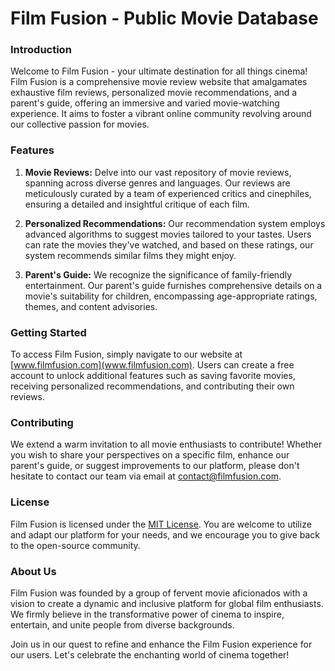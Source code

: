 # Film Fusion - Public Movie Database

### Introduction
Welcome to Film Fusion - your ultimate destination for all things cinema! Film Fusion is a comprehensive movie review website that amalgamates exhaustive film reviews, personalized movie recommendations, and a parent's guide, offering an immersive and varied movie-watching experience. It aims to foster a vibrant online community revolving around our collective passion for movies.

### Features
1. **Movie Reviews:** Delve into our vast repository of movie reviews, spanning across diverse genres and languages. Our reviews are meticulously curated by a team of experienced critics and cinephiles, ensuring a detailed and insightful critique of each film.
   
2. **Personalized Recommendations:** Our recommendation system employs advanced algorithms to suggest movies tailored to your tastes. Users can rate the movies they've watched, and based on these ratings, our system recommends similar films they might enjoy.
   
3. **Parent's Guide:** We recognize the significance of family-friendly entertainment. Our parent's guide furnishes comprehensive details on a movie's suitability for children, encompassing age-appropriate ratings, themes, and content advisories.

### Getting Started
To access Film Fusion, simply navigate to our website at [www.filmfusion.com](www.filmfusion.com). Users can create a free account to unlock additional features such as saving favorite movies, receiving personalized recommendations, and contributing their own reviews.

### Contributing
We extend a warm invitation to all movie enthusiasts to contribute! Whether you wish to share your perspectives on a specific film, enhance our parent's guide, or suggest improvements to our platform, please don't hesitate to contact our team via email at [contact@filmfusion.com](mailto:contact@filmfusion.com).

### License
Film Fusion is licensed under the [MIT License](https://opensource.org/licenses/MIT). You are welcome to utilize and adapt our platform for your needs, and we encourage you to give back to the open-source community.

### About Us
Film Fusion was founded by a group of fervent movie aficionados with a vision to create a dynamic and inclusive platform for global film enthusiasts. We firmly believe in the transformative power of cinema to inspire, entertain, and unite people from diverse backgrounds.

Join us in our quest to refine and enhance the Film Fusion experience for our users. Let's celebrate the enchanting world of cinema together!
